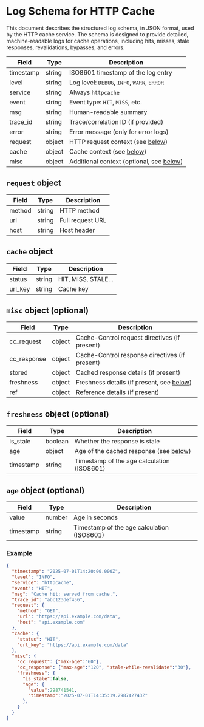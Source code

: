 # Log Schema for HTTP Cache

This document describes the structured log schema, in JSON format, used by the HTTP cache service. The schema is designed to provide detailed, machine-readable logs for cache operations, including hits, misses, stale responses, revalidations, bypasses, and errors.

| Field     | Type   | Description                                                       |
| --------- | ------ | ----------------------------------------------------------------- |
| timestamp | string | ISO8601 timestamp of the log entry                                |
| level     | string | Log level: `DEBUG`, `INFO`, `WARN`, `ERROR`                       |
| service   | string | Always `httpcache`                                                |
| event     | string | Event type: `HIT`, `MISS`, etc.                                   |
| msg       | string | Human-readable summary                                            |
| trace_id  | string | Trace/correlation ID (if provided)                                |
| error     | string | Error message (only for error logs)                               |
| request   | object | HTTP request context (see [below](#request-object))               |
| cache     | object | Cache context (see [below](#cache-object))                        |
| misc      | object | Additional context (optional, see [below](#misc-object-optional)) |

## `request` object

| Field  | Type   | Description      |
| ------ | ------ | ---------------- |
| method | string | HTTP method      |
| url    | string | Full request URL |
| host   | string | Host header      |

## `cache` object

| Field   | Type   | Description         |
| ------- | ------ | ------------------- |
| status  | string | HIT, MISS, STALE... |
| url_key | string | Cache key           |

## `misc` object (optional)

| Field       | Type   | Description                                                             |
| ----------- | ------ | ----------------------------------------------------------------------- |
| cc_request  | object | Cache-Control request directives (if present)                           |
| cc_response | object | Cache-Control response directives (if present)                          |
| stored      | object | Cached response details (if present)                                    |
| freshness   | object | Freshness details (if present, see [below](#freshness-object-optional)) |
| ref         | object | Reference details (if present)                                          |

## `freshness` object (optional)

| Field     | Type    | Description                                                    |
| --------- | ------- | -------------------------------------------------------------- |
| is_stale  | boolean | Whether the response is stale                                  |
| age       | object  | Age of the cached response (see [below](#age-object-optional)) |
| timestamp | string  | Timestamp of the age calculation (ISO8601)                     |

## `age` object (optional)

| Field     | Type   | Description                                |
| --------- | ------ | ------------------------------------------ |
| value     | number | Age in seconds                             |
| timestamp | string | Timestamp of the age calculation (ISO8601) |

### Example

```json
{
  "timestamp": "2025-07-01T14:20:00.000Z",
  "level": "INFO",
  "service": "httpcache",
  "event": "HIT",
  "msg": "Cache hit; served from cache.",
  "trace_id": "abc123def456",
  "request": {
    "method": "GET",
    "url": "https://api.example.com/data",
    "host": "api.example.com"
  },
  "cache": {
    "status": "HIT",
    "url_key": "https://api.example.com/data"
  },
  "misc": {
    "cc_request": {"max-age":"60"},
    "cc_response": {"max-age":"120", "stale-while-revalidate":"30"},
    "freshness": {
      "is_stale":false,
      "age": {
        "value":298741541,
        "timestamp":"2025-07-01T14:35:19.298742743Z"
      },
    }
  }
}
```
